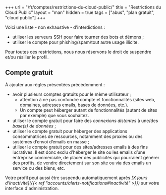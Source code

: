 +++
url = "/fr/comptes/restrictions-du-cloud-public/"
title = "Restrictions du Cloud Public"
layout = "man"
hidden = true
tags = ["abus", "plan gratuit", "cloud public"]
+++

Voici une liste - non exhaustive - d'interdictions :

- utiliser les serveurs SSH pour faire tourner des bots et démons ;
- utiliser le compte pour phishing/spam/tout autre usage illicite.

Pour toutes ces restrictions, nous nous réservons le droit de suspendre et/ou résilier le profil.

## Compte gratuit

À ajouter aux règles présentées précédemment :

- avoir plusieurs comptes gratuits pour le même utilisateur ;
    - attention à ne pas confondre compte et fonctionnalités (sites web, domaines, adresses emails, bases de données, etc.).
    - Un compte peut héberger autant de fonctionnalités (autant de sites par exemple) que vous souhaitez.
- utiliser le compte gratuit pour faire des *connexions distantes* à une/des *base(s) de données* ;
- utiliser le compte gratuit pour héberger des applications consommatrices de ressources, notamment des proxies ou des systèmes d’envoi d’emails en masse ;
- utiliser le compte gratuit pour des sites/adresses emails à des fins lucratives. Il est donc exclu d’héberger le site ou les emails d’une entreprise commerciale, de placer des publicités qui pourraient générer des profits, de vendre directement sur son site ou via des emails un service ou des biens, etc.

Votre profil peut aussi être suspendu automatiquement après _[X jours d'inactivité]({{< ref "accounts/alerts-notifications#inactivité" >}})_ sur votre interface d'administration.
